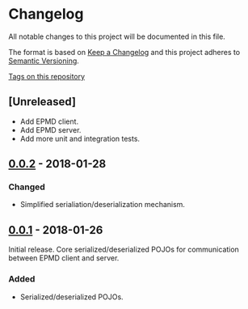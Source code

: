 # Changelog

All notable changes to this project will be documented in this file.

The format is based on [Keep a Changelog](http://keepachangelog.com/en/1.0.0/)
and this project adheres to [Semantic Versioning](http://semver.org/spec/v2.0.0.html).

[Tags on this repository](https://github.com/appulse-projects/epmd-java/tags)

## [Unreleased]

- Add EPMD client.
- Add EPMD server.
- Add more unit and integration tests.

## [0.0.2](https://github.com/appulse-projects/epmd-java/releases/tag/0.0.2) - 2018-01-28

### Changed

- Simplified serialiation/deserialization mechanism.

## [0.0.1](https://github.com/appulse-projects/epmd-java/releases/tag/0.0.1) - 2018-01-26

Initial release. Core serialized/deserialized POJOs for communication between EPMD client and server.

### Added

- Serialized/deserialized POJOs.
